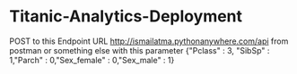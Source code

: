 # Titanic-Analytics-Deployment
POST to this Endpoint URL http://ismailatma.pythonanywhere.com/api from postman or something else with this parameter {"Pclass" : 3, "SibSp" : 1,"Parch" : 0,"Sex_female" : 0,"Sex_male" : 1}
